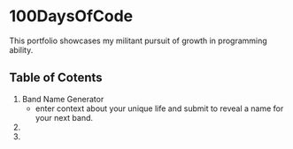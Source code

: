 # 100DaysOfCode
This portfolio showcases my militant pursuit of growth in programming ability.

## Table of Cotents
1. Band Name Generator
   - enter context about your unique life and submit to reveal a name for your next band.
2.
3. 
